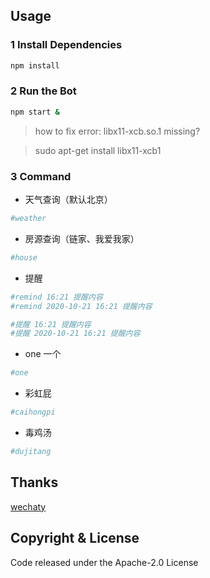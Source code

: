 ## Usage

### 1 Install Dependencies

```sh
npm install
```

### 2 Run the Bot

```sh
npm start &
```
> how to fix error: libx11-xcb.so.1 missing?

> sudo apt-get install libx11-xcb1

### 3 Command

- 天气查询（默认北京）
```sh
#weather
```
- 房源查询（链家、我爱我家）
```sh
#house
```
- 提醒
```sh
#remind 16:21 提醒内容
#remind 2020-10-21 16:21 提醒内容

#提醒 16:21 提醒内容
#提醒 2020-10-21 16:21 提醒内容
```
- one 一个
```sh
#one
```
- 彩虹屁
```sh
#caihongpi
```
- 毒鸡汤
```sh
#dujitang
```

## Thanks

[wechaty](https://github.com/wechaty)


## Copyright & License

Code released under the Apache-2.0 License
